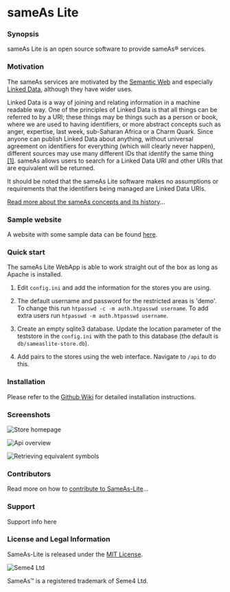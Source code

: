 # sameAs Lite

### Synopsis

sameAs Lite is an open source software to provide sameAs&reg; services.

### Motivation

The sameAs services are motivated by the [Semantic Web](https://en.wikipedia.org/wiki/Semantic_Web) and especially [Linked Data](http://linkeddata.org/), although they have wider uses.

Linked Data is a way of joining and relating information in a machine readable way.
One of the principles of Linked Data is that all things can be referred to by a URI; these things may be things such as a person or book, where we are used to having identifiers, or more abstract concepts such as anger, expertise, last week, sub-Saharan Africa or a Charm Quark.
Since anyone can publish Linked Data about anything, without universal agreement on identifiers for everything (which will clearly never happen), different sources may use many different IDs that identify the same thing [[1]](http://www.w3.org/DesignIssues/LinkedData.html).
sameAs allows users to search for a Linked Data URI and other URIs that are equivalent will be returned.

It should be noted that the sameAs Lite software makes no assumptions or requirements that the identifiers being managed are Linked Data URIs.

[Read more about the sameAs concepts and its history](http://sameas.org/about.php)...


### Sample website

A website with some sample data can be found [here](http://sameas.org/).


### Quick start

The sameAs Lite WebApp is able to work straight out of the box as long as Apache is installed.

1. Edit `config.ini` and add the information for the stores you are using.

2. The default username and password for the restricted areas is 'demo'. To change this run `htpasswd -c -m auth.htpasswd username`. To add extra users run `htpasswd -m auth.htpasswd username`.

3. Create an empty sqlite3 database. Update the location parameter of the teststore in the `config.ini` with the path to this database (the default is `db/sameaslite-store.db`).

4. Add pairs to the stores using the web interface. Navigate to `/api` to do this.


### Installation

Please refer to the [Github Wiki](wiki) for detailed installation instructions.


### Screenshots

![Store homepage](/path/to/img.jpg)

![Api overview](/path/to/img.jpg)

![Retrieving equivalent symbols](/path/to/img.jpg)

### Contributors

Read more on how to [contribute to SameAs-Lite](https://github.com/joetm/sameAs-Lite/wiki/Contributing)...

### Support

Support info here

### License and Legal Information

SameAs-Lite is released under the [MIT License](./LICENSE).

![Seme4 Ltd](http://www.seme4.com/wp-content/uploads/2015/02/Seme4-Logo.png)

SameAs&trade; is a registered trademark of Seme4 Ltd.
